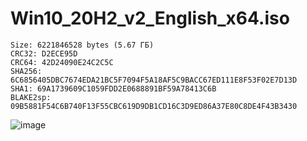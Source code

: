 # Win10_20H2_v2_English_x64.iso
```
Size: 6221846528 bytes (5.67 ГБ)
CRC32: D2ECE95D
CRC64: 42D24090E24C2C5C
SHA256: 6C6856405DBC7674EDA21BC5F7094F5A18AF5C9BACC67ED111E8F53F02E7D13D
SHA1: 69A1739609C1059FDD2E0688891BF59A78413C6B
BLAKE2sp: 09B5881F54C6B740F13F55CBC619D9DB1CD16C3D9ED86A37E80C8DE4F43B3430

```
![image](https://user-images.githubusercontent.com/86190960/123460398-3c91fd80-d5f0-11eb-87e0-4638c837202d.png)

